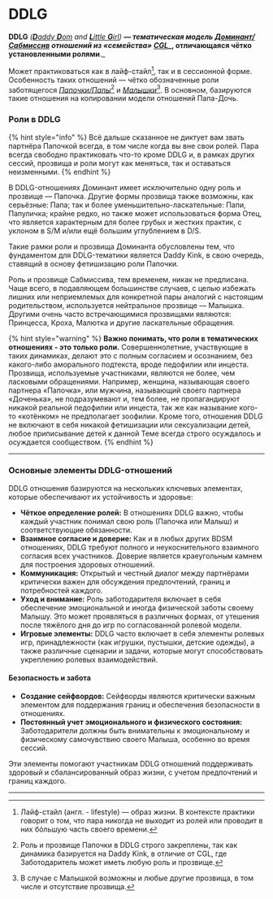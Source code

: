 # DDLG

**DDLG** _(_[_**D**addy **D**om_](../ddlg/daddy-dom.md) _and_ [_**L**ittle **G**irl_](../ddlg/little-girl.md)_)_ **— **_**тематическая модель**_ [_**Доминант/Сабмиссив**_](bdsm.md#ds) _**отношений из «семейства»**_ [_CGL_](cgl.md)_**, отличающаяся чётко установленными ролями**._&#x20;

Может практиковаться как в лайф-стайл[^1], так и в сессионной форме. Особенность таких отношений — чётко обозначенные роли заботящегося [_Папочки/Папы_](#user-content-fn-2)[^2] и [_Малышки_](#user-content-fn-3)[^3]. В основном, базируются такие отношения на копировании модели отношений Папа-Дочь.&#x20;

### Роли в DDLG

{% hint style="info" %}
Всё дальше сказанное не диктует вам звать партнёра Папочкой всегда, в том числе когда вы вне свои ролей. Пара всегда свободно практиковать что-то кроме DDLG и, в рамках других сессий, прозвища и роли могут как меняться, так и оставаться неизменными.
{% endhint %}

В DDLG-отношениях Доминант имеет исключительно одну роль и прозвище — Папочка. Другие формы прозвища также возможны, как серьёзные: Папа; так и более уменьшительно-ласкательные: Папи, Папуличка; крайне редко, но также может использоваться форма Отец, что является характерным для более грубых и жестких практик, с уклоном в S/M и/или ещё большим углублением в D/S.&#x20;

Такие рамки роли и прозвища Доминанта обусловлены тем, что фундаментом для DDLG-тематики является Daddy Kink, в свою очередь, ставящий в основу фетишизацию роли Папочки.

Роль и прозвище Сабмиссива, тем временем, никак не предписана. Чаще всего, в подавляющем большинстве случаев, с целью избежать лишних или неприемлемых для конкретной пары аналогий с настоящим родительством, используется нейтральное прозвище — Малышка. Другими очень часто встречающимися прозвищами являются: Принцесса, Кроха, Малютка и другие ласкательные обращения.

{% hint style="warning" %}
**Важно понимать, что роли в тематических отношениях - это только роли.** Совершеннолетние, участвующие в таких динамиках, делают это с полным согласием и осознанием, без какого-либо аморального подтекста, вроде педофилии или инцеста. Прозвища, используемые участниками, являются не более, чем ласковыми обращениями. Например, женщина, называющая своего партнера «Папочка», или мужчина, называющий своего партнера «Доченька», не подразумевают и, тем более, не  пропагандируют никакой реальной педофилии или инцеста, так же как называние кого-то «котёнком» не предполагает зоофилии. Кроме того, отношения DDLG не включают в себя никакой фетишизации или сексуализации детей, любое приписывание детей к данной Теме всегда строго осуждалось и осуждается сообществом.
{% endhint %}

***

### Основные элементы DDLG-отношений

DDLG отношения базируются на нескольких ключевых элементах, которые обеспечивают их устойчивость и здоровье:

* **Чёткое определение ролей:** В отношениях DDLG важно, чтобы каждый участник понимал свою роль (Папочка или Малыш) и соответствующие обязанности.
* **Взаимное согласие и доверие:** Как и в любых других BDSM отношениях, DDLG требуют полного и неукоснительного взаимного согласия всех участников. Доверие является краеугольным камнем для построения здоровых отношений.
* **Коммуникация:** Открытый и честный диалог между партнёрами критически важен для обсуждения предпочтений, границ и потребностей каждого.
* **Уход и внимание:** Роль заботодарителя включает в себя обеспечение эмоциональной и иногда физической заботы своему Малышу. Это может проявляться в различных формах, от утешения после тяжёлого дня до игр по согласованной ролевой модели.
* **Игровые элементы:** DDLG часто включает в себя элементы ролевых игр, принадлежности (как игрушки, пустышки, детские одежды), а также различные сценарии и задачи, которые могут способствовать укреплению ролевых взаимодействий.

#### Безопасность и забота

* **Создание сейфвордов:** Сейфворды являются критически важным элементом для поддержания границ и обеспечения безопасности в отношениях.
* **Постоянный учет эмоционального и физического состояния:** Заботодарители должны быть внимательны к эмоциональному и физическому самочувствию своего Малыша, особенно во время сессий.

Эти элементы помогают участникам DDLG отношений поддерживать здоровый и сбалансированный образ жизни, с учетом предпочтений и границ каждого.

***

[^1]: Лайф-стайл (англ. - lifestyle) — образ жизни. В контексте практики говорит о том, что пара никогда не выходит из ролей или проводит в них бóльшую часть своего времени.

[^2]: Роль и прозвище Папочки в DDLG строго закреплены, так как динамика базируется на Daddy Kink, в отличие от CGL, где Заботодаритель может иметь любую роль и прозвище.

[^3]: В случае с Малышкой возможны и любые другие прозвища, в том числе и отсутствие прозвища.
